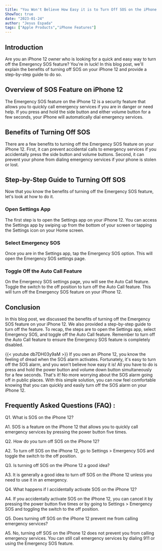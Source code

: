 ```yaml
---
title: "You Won't Believe How Easy it is to Turn Off SOS on the iPhone 12!"
ShowToc: true 
date: "2023-01-24"
author: "Jesus Espada" 
tags: ["Apple Products","iPhone Features"]
---
```

## Introduction
Are you an iPhone 12 owner who is looking for a quick and easy way to turn off the Emergency SOS feature? You're in luck! In this blog post, we'll explain the benefits of turning off SOS on your iPhone 12 and provide a step-by-step guide to do so. 

## Overview of SOS Feature on iPhone 12
The Emergency SOS feature on the iPhone 12 is a security feature that allows you to quickly call emergency services if you are in danger or need help. If you press and hold the side button and either volume button for a few seconds, your iPhone will automatically dial emergency services. 

## Benefits of Turning Off SOS
There are a few benefits to turning off the Emergency SOS feature on your iPhone 12. First, it can prevent accidental calls to emergency services if you accidentally press the side button and volume buttons. Second, it can prevent your phone from dialing emergency services if your phone is stolen or lost. 

## Step-by-Step Guide to Turning Off SOS
Now that you know the benefits of turning off the Emergency SOS feature, let's look at how to do it. 

### Open Settings App
The first step is to open the Settings app on your iPhone 12. You can access the Settings app by swiping up from the bottom of your screen or tapping the Settings icon on your Home screen. 

### Select Emergency SOS
Once you are in the Settings app, tap the Emergency SOS option. This will open the Emergency SOS settings page. 

### Toggle Off the Auto Call Feature
On the Emergency SOS settings page, you will see the Auto Call feature. Toggle the switch to the off position to turn off the Auto Call feature. This will turn off the Emergency SOS feature on your iPhone 12. 

## Conclusion
In this blog post, we discussed the benefits of turning off the Emergency SOS feature on your iPhone 12. We also provided a step-by-step guide to turn off the feature. To recap, the steps are to open the Settings app, select Emergency SOS, and toggle off the Auto Call feature. Remember to turn off the Auto Call feature to ensure the Emergency SOS feature is completely disabled.

{{< youtube db7DH03y9aM >}} 
If you own an iPhone 12, you know the feeling of dread when the SOS alarm activates. Fortunately, it's easy to turn off the SOS alarm, and you won't believe how easy it is! All you have to do is press and hold the power button and volume down button simultaneously for a few seconds. That's it! No more worrying about the SOS alarm going off in public places. With this simple solution, you can now feel comfortable knowing that you can quickly and easily turn off the SOS alarm on your iPhone 12.

## Frequently Asked Questions (FAQ) :
Q1. What is SOS on the iPhone 12?

A1. SOS is a feature on the iPhone 12 that allows you to quickly call emergency services by pressing the power button five times.

Q2. How do you turn off SOS on the iPhone 12?

A2. To turn off SOS on the iPhone 12, go to Settings > Emergency SOS and toggle the switch to the off position.

Q3. Is turning off SOS on the iPhone 12 a good idea?

A3. It is generally a good idea to turn off SOS on the iPhone 12 unless you need to use it in an emergency.

Q4. What happens if I accidentally activate SOS on the iPhone 12?

A4. If you accidentally activate SOS on the iPhone 12, you can cancel it by pressing the power button five times or by going to Settings > Emergency SOS and toggling the switch to the off position.

Q5. Does turning off SOS on the iPhone 12 prevent me from calling emergency services?

A5. No, turning off SOS on the iPhone 12 does not prevent you from calling emergency services. You can still call emergency services by dialing 911 or using the Emergency SOS feature.



